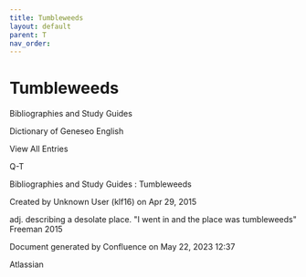 ```yaml
---
title: Tumbleweeds
layout: default
parent: T
nav_order:
---
```


# Tumbleweeds

Bibliographies and Study Guides

Dictionary of Geneseo English

View All Entries

Q-T

Bibliographies and Study Guides : Tumbleweeds

Created by  Unknown User (klf16) on Apr 29, 2015

adj. describing a desolate place. &quot;I went in and the place was tumbleweeds&quot; Freeman 2015

Document generated by Confluence on May 22, 2023 12:37

Atlassian
